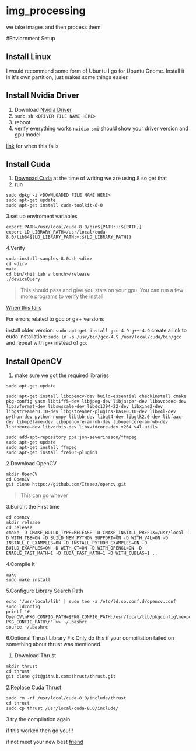 # img_processing
we take images and then process them

#Enviornment Setup
## Install Linux
I would recommend some form of Ubuntu I go for Ubuntu Gnome. Install it in it's own partition, just makes some things easier.

## Install Nvidia Driver
1. Download [Nvidia Driver](http://www.nvidia.com/object/unix.html)
2. `sudo sh <DRIVER FILE NAME HERE>`
3. reboot
4. verify everything works `nvidia-smi` should show your driver version and gpu model 

[link](http://askubuntu.com/questions/451221/ubuntu-14-04-install-nvidia-driver) for when this fails 

## Install Cuda
1. [Downoad Cuda](https://developer.nvidia.com/cuda-toolkit) at the time of writing we are using 8 so get that
2. run 
```
sudo dpkg -i <DOWNLOADED FILE NAME HERE>
sudo apt-get update
sudo apt-get install cuda-toolkit-8-0
```
3.set up enviroment variables
```
export PATH=/usr/local/cuda-8.0/bin${PATH:+:${PATH}}
export LD_LIBRARY_PATH=/usr/local/cuda-8.0/lib64${LD_LIBRARY_PATH:+:${LD_LIBRARY_PATH}}
```
4.Verify
```
cuda-install-samples-8.0.sh <dir>
cd <dir>
make
cd bin/<hit tab a bunch>/release
./deviceQuery
```
>This should pass and give you stats on your gpu. You can run a few more programs to verify the install

[When this fails](http://developer.download.nvidia.com/compute/cuda/8.0/secure/rc1/docs/sidebar/CUDA_Installation_Guide_Linux.pdf?autho=1467774980_5ca3f259e9607d5cea123ad23068575e&file=CUDA_Installation_Guide_Linux.pdf)

For errors related to gcc or g++ versions

install older version: `sudo apt-get install gcc-4.9 g++-4.9`
create a link to cuda installation: `sudo ln -s /usr/bin/gcc-4.9 /usr/local/cuda/bin/gcc` and repeat with `g++` instead of `gcc`

## Install OpenCV
1. make sure we got the required libraries
```
sudo apt-get update

sudo apt-get install libopencv-dev build-essential checkinstall cmake pkg-config yasm libtiff5-dev libjpeg-dev libjasper-dev libavcodec-dev libavformat-dev libswscale-dev libdc1394-22-dev libxine2-dev libgstreamer0.10-dev libgstreamer-plugins-base0.10-dev libv4l-dev python-dev python-numpy libtbb-dev libqt4-dev libgtk2.0-dev libfaac-dev libmp3lame-dev libopencore-amrnb-dev libopencore-amrwb-dev libtheora-dev libvorbis-dev libxvidcore-dev x264 v4l-utils

sudo add-apt-repository ppa:jon-severinsson/ffmpeg  
sudo apt-get update  
sudo apt-get install ffmpeg  
sudo apt-get install frei0r-plugins  
```
2.Download OpenCV
```
mkdir OpenCV  
cd OpenCV  
git clone https://github.com/Itseez/opencv.git  
```
>This can go whever

3.Build it the First time
```
cd opencv  
mkdir release  
cd release  
cmake -D CMAKE_BUILD_TYPE=RELEASE -D CMAKE_INSTALL_PREFIX=/usr/local -D WITH_TBB=ON -D BUILD_NEW_PYTHON_SUPPORT=ON -D WITH_V4L=ON -D INSTALL_C_EXAMPLES=ON -D INSTALL_PYTHON_EXAMPLES=ON -D BUILD_EXAMPLES=ON -D WITH_QT=ON -D WITH_OPENGL=ON -D ENABLE_FAST_MATH=1 -D CUDA_FAST_MATH=1 -D WITH_CUBLAS=1 ..  
```
4.Compile It
```
make  
sudo make install  

```
5.Configure Library Search Path
```
echo '/usr/local/lib' | sudo tee -a /etc/ld.so.conf.d/opencv.conf  
sudo ldconfig  
printf '# OpenCV\nPKG_CONFIG_PATH=$PKG_CONFIG_PATH:/usr/local/lib/pkgconfig\nexport PKG_CONFIG_PATH\n' >> ~/.bashrc  
source ~/.bashrc  
```

6.Optional Thrust Library Fix
Only do this if your compiliation failed on something about thrust was mentioned.

1. Download Thrust 
```
mkdir thrust
cd thrust
git clone git@github.com:thrust/thrust.git
```
2.Replace Cuda Thrust
```
sudo rm -rf /usr/local/cuda-8.0/include/thrust
cd thrust 
sudo cp thrust /usr/local/cuda-8.0/include/
```
3.try the compilation again

if this worked then go you!!!

if not meet your new best [friend](https://google.com)
